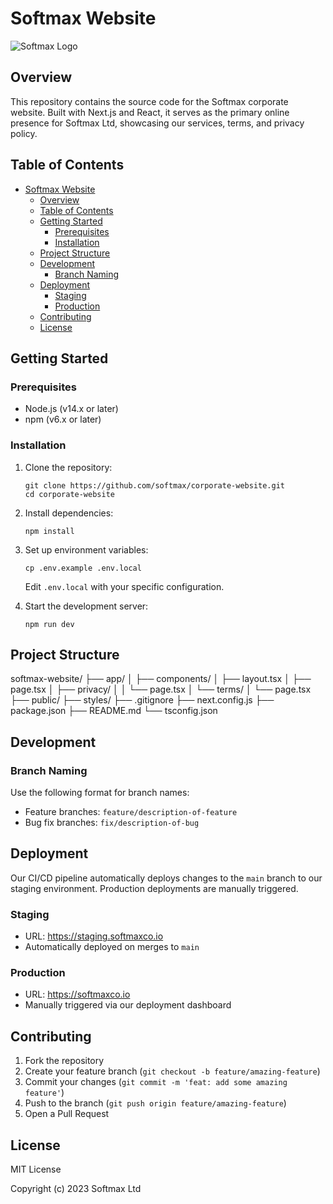 # Softmax Website

![Softmax Logo](https://path-to-your-logo.png)

## Overview

This repository contains the source code for the Softmax corporate website. Built with Next.js and React, it serves as the primary online presence for Softmax Ltd, showcasing our services, terms, and privacy policy.

## Table of Contents

- [Softmax Website](#softmax-website)
  - [Overview](#overview)
  - [Table of Contents](#table-of-contents)
  - [Getting Started](#getting-started)
    - [Prerequisites](#prerequisites)
    - [Installation](#installation)
  - [Project Structure](#project-structure)
  - [Development](#development)
    - [Branch Naming](#branch-naming)
  - [Deployment](#deployment)
    - [Staging](#staging)
    - [Production](#production)
  - [Contributing](#contributing)
  - [License](#license)

## Getting Started

### Prerequisites

- Node.js (v14.x or later)
- npm (v6.x or later)

### Installation

1. Clone the repository:
   ```
   git clone https://github.com/softmax/corporate-website.git
   cd corporate-website
   ```

2. Install dependencies:
   ```
   npm install
   ```

3. Set up environment variables:
   ```
   cp .env.example .env.local
   ```
   Edit `.env.local` with your specific configuration.

4. Start the development server:
   ```
   npm run dev
   ```

## Project Structure

softmax-website/
├── app/
│ ├── components/
│ ├── layout.tsx
│ ├── page.tsx
│ ├── privacy/
│ │ └── page.tsx
│ └── terms/
│ └── page.tsx
├── public/
├── styles/
├── .gitignore
├── next.config.js
├── package.json
├── README.md
└── tsconfig.json


## Development

### Branch Naming

Use the following format for branch names:
- Feature branches: `feature/description-of-feature`
- Bug fix branches: `fix/description-of-bug`

## Deployment

Our CI/CD pipeline automatically deploys changes to the `main` branch to our staging environment. Production deployments are manually triggered.

### Staging
- URL: https://staging.softmaxco.io
- Automatically deployed on merges to `main`

### Production
- URL: https://softmaxco.io
- Manually triggered via our deployment dashboard

## Contributing

1. Fork the repository
2. Create your feature branch (`git checkout -b feature/amazing-feature`)
3. Commit your changes (`git commit -m 'feat: add some amazing feature'`)
4. Push to the branch (`git push origin feature/amazing-feature`)
5. Open a Pull Request

## License

MIT License

Copyright (c) 2023 Softmax Ltd